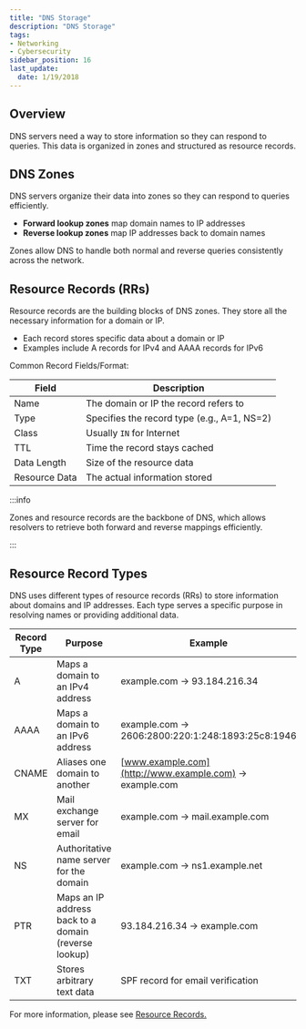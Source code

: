 ```yaml
---
title: "DNS Storage"
description: "DNS Storage"
tags: 
- Networking
- Cybersecurity
sidebar_position: 16
last_update:
  date: 1/19/2018
---
```



## Overview

DNS servers need a way to store information so they can respond to queries. This data is organized in zones and structured as resource records.

## DNS Zones

DNS servers organize their data into zones so they can respond to queries efficiently.

- **Forward lookup zones** map domain names to IP addresses
- **Reverse lookup zones** map IP addresses back to domain names

Zones allow DNS to handle both normal and reverse queries consistently across the network.


## Resource Records (RRs)

Resource records are the building blocks of DNS zones. They store all the necessary information for a domain or IP.

- Each record stores specific data about a domain or IP
- Examples include A records for IPv4 and AAAA records for IPv6

Common Record Fields/Format:

| Field         | Description                                 |
| ------------- | ------------------------------------------- |
| Name          | The domain or IP the record refers to       |
| Type          | Specifies the record type (e.g., A=1, NS=2) |
| Class         | Usually `IN` for Internet                   |
| TTL           | Time the record stays cached                |
| Data Length   | Size of the resource data                   |
| Resource Data | The actual information stored               |

:::info 

Zones and resource records are the backbone of DNS, which allows resolvers to retrieve both forward and reverse mappings efficiently. 

:::


## Resource Record Types

DNS uses different types of resource records (RRs) to store information about domains and IP addresses. Each type serves a specific purpose in resolving names or providing additional data.


| Record Type | Purpose                                              | Example                                                 |
| ----------- | ---------------------------------------------------- | ------------------------------------------------------- |
| A           | Maps a domain to an IPv4 address                     | example.com → 93.184.216.34                             |
| AAAA        | Maps a domain to an IPv6 address                     | example.com → 2606:2800:220:1:248:1893:25c8:1946        |
| CNAME       | Aliases one domain to another                        | [www.example.com](http://www.example.com) → example.com |
| MX          | Mail exchange server for email                       | example.com → mail.example.com                          |
| NS          | Authoritative name server for the domain             | example.com → ns1.example.net                           |
| PTR         | Maps an IP address back to a domain (reverse lookup) | 93.184.216.34 → example.com                             |
| TXT         | Stores arbitrary text data                           | SPF record for email verification                       |


For more information, please see [Resource Records.](/docs/006-Networking/005-DNS/017-Resource-Records.md)